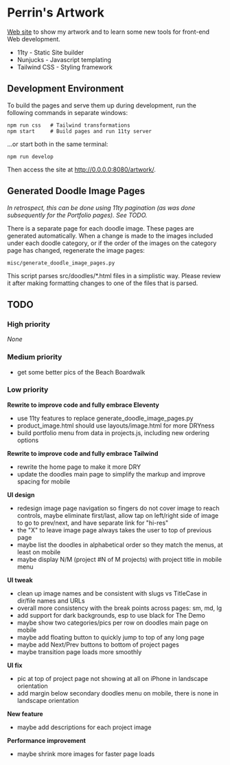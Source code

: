 # Perrin's Artwork

[Web site](https://psamuels00.github.io/artwork/)
to show my artwork and to learn some new tools for front-end Web development.

- 11ty - Static Site builder
- Nunjucks - Javascript templating
- Tailwind CSS - Styling framework


## Development Environment

To build the pages and serve them up during development, run the following commands in separate windows:

    npm run css   # Tailwind transformations
    npm start     # Build pages and run 11ty server

...or start both in the same terminal:

    npm run develop

Then access the site at http://0.0.0.0:8080/artwork/.


## Generated Doodle Image Pages

_In retrospect, this can be done using 11ty pagination (as was done subsequently
for the Portfolio pages).  See TODO._

There is a separate page for each doodle image.  These pages are generated automatically.
When a change is made to the images included under each doodle category, or if the order
of the images on the category page has changed, regenerate the image pages:

    misc/generate_doodle_image_pages.py

This script parses src/doodles/\*.html files in a simplistic way.  Please review it
after making formatting changes to one of the files that is parsed.


## TODO

### High priority
_None_

### Medium priority
- get some better pics of the Beach Boardwalk

### Low priority

**Rewrite to improve code and fully embrace Eleventy**
- use 11ty features to replace generate_doodle_image_pages.py
- product_image.html should use layouts/image.html for more DRYness
- build portfolio menu from data in projects.js, including new ordering options

**Rewrite to improve code and fully embrace Tailwind**
- rewrite the home page to make it more DRY
- update the doodles main page to simplify the markup and improve spacing for mobile

**UI design**
- redesign image page navigation so fingers do not cover image to reach controls,
  maybe eliminate first/last, allow tap on left/right side of image to go to
  prev/next, and have separate link for "hi-res"
- the "X" to leave image page always takes the user to top of previous page
- maybe list the doodles in alphabetical order so they match the menus, at least on mobile
- maybe display N/M (project #N of M projects) with project title in mobile menu

**UI tweak**
- clean up image names and be consistent with slugs vs TitleCase in dir/file names and URLs
- overall more consistency with the break points across pages: sm, md, lg
- add support for dark backgrounds, esp to use black for The Demo
- maybe show two categories/pics per row on doodles main page on mobile
- maybe add floating button to quickly jump to top of any long page
- maybe add Next/Prev buttons to bottom of project pages
- maybe transition page loads more smoothly

**UI fix**
- pic at top of project page not showing at all on iPhone in landscape orientation
- add margin below secondary doodles menu on mobile, there is none in landscape orientation

**New feature**
- maybe add descriptions for each project image

**Performance improvement**
- maybe shrink more images for faster page loads
